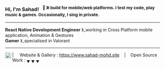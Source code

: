 ### Hi, I'm Sahad! &nbsp;&nbsp;<sup>👾 &#12299;I build for mobile/web platforms. I test my code, play music & games. Occasionally, I sing in private.</sup>

----


**React Native Development Engineer** &#12299;_working in Cross Platform mobile application, Animation & Gestures
<br/>
**Gamer** &#12299;_specialised in Valorant 

----

<a href="https://www.linkedin.com/in/sahad0/" target="_blank" rel="noopener noreferrer">
  <img align="left" alt="Sahad LinkedIn" width="20px" src="https://simpleicons.now.sh/linkedin/495f7e" />
</a>

| &nbsp;&nbsp;&nbsp; Website & Gallery : https://www.sahad-mohd.site &nbsp;&nbsp;&nbsp;|&nbsp;&nbsp;&nbsp; Open Source Work : <sub>&#9660; &#9660; &#9660;</sub>


